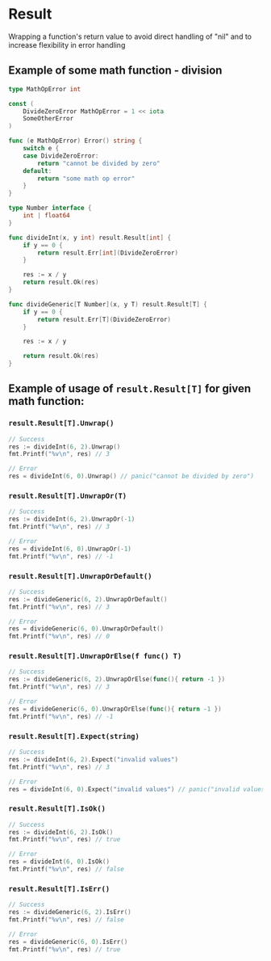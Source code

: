 # Result

Wrapping a function's return value to avoid direct handling of "nil" and to increase flexibility in error handling

## Example of some math function - division
```go
type MathOpError int

const (
	DivideZeroError MathOpError = 1 << iota
	SomeOtherError
)

func (e MathOpError) Error() string {
	switch e {
	case DivideZeroError:
		return "cannot be divided by zero"
	default:
		return "some math op error"
	}
}

type Number interface {
	int | float64
}

func divideInt(x, y int) result.Result[int] {
	if y == 0 {
		return result.Err[int](DivideZeroError)
	}

	res := x / y
	return result.Ok(res)
}

func divideGeneric[T Number](x, y T) result.Result[T] {
	if y == 0 {
		return result.Err[T](DivideZeroError)
	}

	res := x / y

	return result.Ok(res)
}
```
## Example of usage of `result.Result[T]` for given math function:
### `result.Result[T].Unwrap()`
```go
// Success
res := divideInt(6, 2).Unwrap()
fmt.Printf("%v\n", res) // 3

// Error
res = divideInt(6, 0).Unwrap() // panic("cannot be divided by zero")
```
### `result.Result[T].UnwrapOr(T)`
```go
// Success
res := divideInt(6, 2).UnwrapOr(-1)
fmt.Printf("%v\n", res) // 3

// Error
res = divideInt(6, 0).UnwrapOr(-1)
fmt.Printf("%v\n", res) // -1
```
### `result.Result[T].UnwrapOrDefault()`
```go
// Success
res := divideGeneric(6, 2).UnwrapOrDefault()
fmt.Printf("%v\n", res) // 3

// Error
res = divideGeneric(6, 0).UnwrapOrDefault()
fmt.Printf("%v\n", res) // 0
```
### `result.Result[T].UnwrapOrElse(f func() T)`
```go
// Success
res := divideGeneric(6, 2).UnwrapOrElse(func(){ return -1 })
fmt.Printf("%v\n", res) // 3

// Error
res = divideGeneric(6, 0).UnwrapOrElse(func(){ return -1 })
fmt.Printf("%v\n", res) // -1
```
### `result.Result[T].Expect(string)`
```go
// Success
res := divideInt(6, 2).Expect("invalid values")
fmt.Printf("%v\n", res) // 3

// Error
res = divideInt(6, 0).Expect("invalid values") // panic("invalid values")
```
### `result.Result[T].IsOk()`
```go
// Success
res := divideInt(6, 2).IsOk()
fmt.Printf("%v\n", res) // true

// Error
res = divideInt(6, 0).IsOk() 
fmt.Printf("%v\n", res) // false
```
### `result.Result[T].IsErr()`
```go
// Success
res := divideGeneric(6, 2).IsErr()
fmt.Printf("%v\n", res) // false

// Error
res = divideGeneric(6, 0).IsErr() 
fmt.Printf("%v\n", res) // true
```